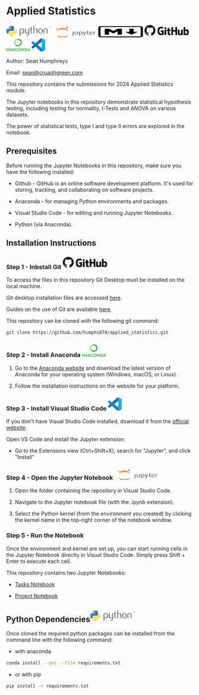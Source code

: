 # Applied Statistics

![python_logo](/images/logos/python_logo.png) ![jupyter_logo](/images/logos/jupyter_logo_mod_sh_title.png) ![markdown_logo](/images/logos/markdown_title.png) ![github_logo](/images/logos/github_logo_title.png) ![anaconda logo](/images/logos/anaconda_icon.resized.png) ![vsc logo](/images/logos/vsc_logo.resized.jpeg)

Author: Sean Humphreys

Email: <sean@cruaghgreen.com>

This repository contains the submissions for 2024 Applied Statistics module.

The Jupyter notebooks in this repository demonstrate statistical hypothesis testing, including testing for normality, t-Tests and ANOVA on various datasets.

The power of statistical tests, type I and type II errors are explored in the notebook.

## Prerequisites

Before running the Jupyter Notebooks in this repository, make sure you have the following installed:

- Github - GitHub is an online software development platform. It's used for storing, tracking, and collaborating on software projects.

- Anaconda - for managing Python environments and packages.

- Visual Studio Code - for editing and running Jupyter Notebooks.

- Python (via Anaconda).

## Installation Instructions


### Step 1 - Inbstall Git ![github logo](/images/logos/github_logo_title.png)

To access the files in this repository Git Desktop must be installed on the local machine.

Git desktop installation files are accessed [here](https://desktop.github.com/).

Guides on the use of Git are available [here](https://docs.github.com/en/desktop/overview/getting-started-with-github-desktop).

This repository can be cloned with the following git command:

```bash
git clone https://github.com/humphs078/applied_statistics.git
```

### Step 2 - Install Anaconda ![anaconda logo](/images/logos/anaconda_icon.resized.png)

1. Go to the [Anaconda website](https://www.anaconda.com/products/individual) and download the latest version of Anaconda for your operating system (Windows, macOS, or Linux).

2. Follow the installation instructions on the website for your platform.

### Step 3 - Install Visual Studio Code ![vsc logo](/images/logos/vsc_logo.resized.jpeg)

If you don't have Visual Studio Code installed, download it from the [official website](https://code.visualstudio.com/).

Open VS Code and install the Jupyter extension:

+ Go to the Extensions view (Ctrl+Shift+X), search for "Jupyter", and click "Install"

### Step 4 - Open the Jupyter Notebook ![jupyter logo](/images/logos/jupyter_logo_mod_sh_title.png "jupyter logo")

1. Open the folder containing the repository in Visual Studio Code.

2. Navigate to the Jupyter notebook file (with the .ipynb extension).

3. Select the Python kernel (from the environment you created) by clicking the kernel name in the top-right corner of the notebook window.

### Step 5 - Run the Notebook

Once the environment and kernel are set up, you can start running cells in the Jupyter Notebook directly in Visual Studio Code. Simply press Shift + Enter to execute each cell.

This repository contains two Jupyter Notebooks:

- [Tasks Notebook](/tasks.ipynb)

- [Project Notebook](/project.ipynb)


## Python Dependencies![python logo](/images/logos/python_logo.png)

Once cloned the required python packages can be installed from the command line with the following command:

- with anaconda

```bash
conda install --yes --file requirements.txt
```

- or with pip

```bash
pip install -r requirements.txt
```

